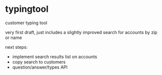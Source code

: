 # typingtool
customer typing tool

very first draft, just includes a slightly improved search for accounts by zip or name

next steps:
- implement search results list on accounts
- copy search to customers
- question/answer/types API
